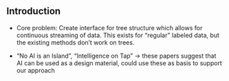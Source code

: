 ## Introduction

- Core problem: Create interface for tree structure which allows for continuous streaming of data. This exists for “regular” labeled data, but the existing methods don’t work on trees.

- “No AI is an Island”, “Intelligence on Tap” → these papers suggest that AI can be used as a design material, could use these as basis to support our approach

